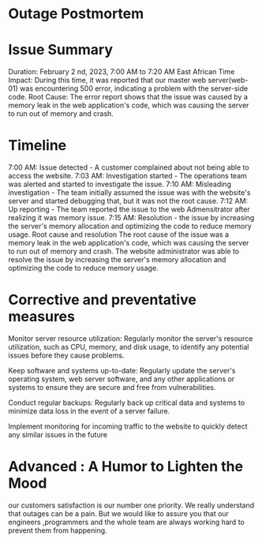 # Outage Postmortem
# Issue Summary
Duration: February 2 nd, 2023, 7:00 AM to 7:20 AM  East African Time
Impact: During this time, it was reported that our master web server(web-01) was encountering 500 error, indicating a problem with the server-side code.
Root Cause: The error report shows that the issue was caused by a memory leak in the web application's code, which was causing the server to run out of memory and crash.

# Timeline
7:00 AM: Issue detected - A customer complained about not being able to access the website.
7:03 AM: Investigation started - The operations team was alerted and started to investigate the issue.
7:10 AM: Misleading investigation - The team initially assumed the issue was with the website's server and started debugging that, but it was not the root cause.
7:12 AM: Up reporting - The team reported the issue to the web Admensitrator  after realizing it was memory issue.
7:15 AM: Resolution - the issue by increasing the server's memory allocation and optimizing the code to reduce memory usage.
Root cause and resolution
The root cause of the issue was a memory leak in the web application's code, which was causing the server to run out of memory and crash. The website administrator was able to resolve the issue by increasing the server's memory allocation and optimizing the code to reduce memory usage.

# Corrective and preventative measures
Monitor server resource utilization: Regularly monitor the server's resource utilization, such as CPU, memory, and disk usage, to identify any potential issues before they cause problems.

Keep software and systems up-to-date: Regularly update the server's operating system, web server software, and any other applications or systems to ensure they are secure and free from vulnerabilities.

Conduct regular backups: Regularly back up critical data and systems to minimize data loss in the event of a server failure.

Implement monitoring for incoming traffic to the website to quickly detect any similar issues in the future
# Advanced : A  Humor to Lighten the Mood
our customers satisfaction is  our number one priority. We really understand that outages can be a  pain. But we would like to assure you that  our engineers ,programmers and the whole team are  always working hard to prevent them from happening. 
